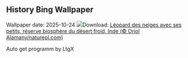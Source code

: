 ## History Bing Wallpaper
Wallpaper date: 2025-10-24
![](https://www.bing.com/th?id=OHR.SnowLeopard_FR-CA4982978167_UHD.jpg&w=1000)Download: [Léopard des neiges avec ses petits, réserve biosphère du désert froid, Inde (© Oriol Alamany/naturepl.com)](https://www.bing.com/th?id=OHR.SnowLeopard_FR-CA4982978167_UHD.jpg)

Auto get programm by LtgX

